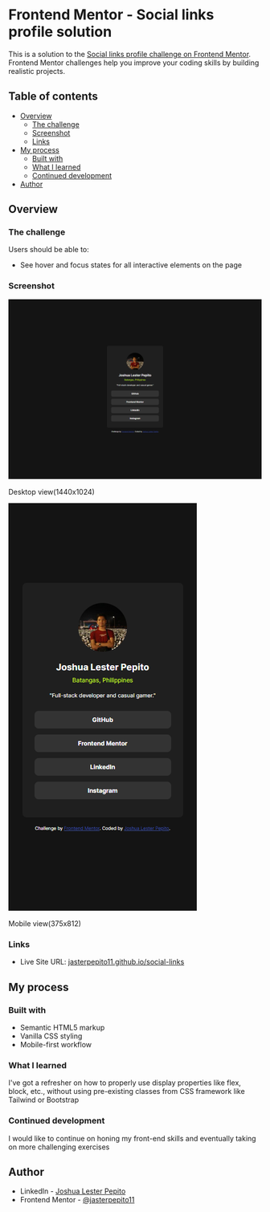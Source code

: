 # Frontend Mentor - Social links profile solution

This is a solution to the [Social links profile challenge on Frontend Mentor](https://www.frontendmentor.io/challenges/social-links-profile-UG32l9m6dQ). Frontend Mentor challenges help you improve your coding skills by building realistic projects. 

## Table of contents

- [Overview](#overview)
  - [The challenge](#the-challenge)
  - [Screenshot](#screenshot)
  - [Links](#links)
- [My process](#my-process)
  - [Built with](#built-with)
  - [What I learned](#what-i-learned)
  - [Continued development](#continued-development)
- [Author](#author)


## Overview

### The challenge

Users should be able to:

- See hover and focus states for all interactive elements on the page

### Screenshot

![desktop](./desktop-view.png)

Desktop view(1440x1024)

![mobile](./mobile-view.png)

Mobile view(375x812)

### Links
- Live Site URL: [jasterpepito11.github.io/social-links](https://jasterpepito11.github.io/social-links/)

## My process

### Built with

- Semantic HTML5 markup
- Vanilla CSS styling
- Mobile-first workflow

### What I learned

I've got a refresher on how to properly use display properties like flex, block, etc., without using pre-existing classes from CSS framework like Tailwind or Bootstrap

### Continued development

I would like to continue on honing my front-end skills and eventually taking on more challenging exercises

## Author

- LinkedIn - [Joshua Lester Pepito](https://www.linkedin.com/in/joshua-lester-pepito)
- Frontend Mentor - [@jasterpepito11](https://www.frontendmentor.io/profile/jasterpepito11)


